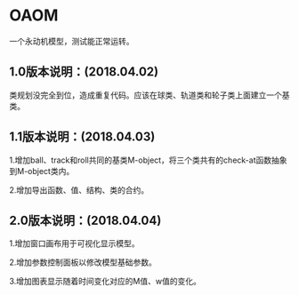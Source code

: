 # OAOM
一个永动机模型，测试能正常运转。

## 1.0版本说明：(2018.04.02)

类规划没完全到位，造成重复代码。应该在球类、轨道类和轮子类上面建立一个基类。

## 1.1版本说明：(2018.04.03)

1.增加ball、track和roll共同的基类M-object，将三个类共有的check-at函数抽象到M-object类内。

2.增加导出函数、值、结构、类的合约。

## 2.0版本说明：(2018.04.04)

1.增加窗口画布用于可视化显示模型。

2.增加参数控制面板以修改模型基础参数。

3.增加图表显示随着时间变化对应的M值、w值的变化。
